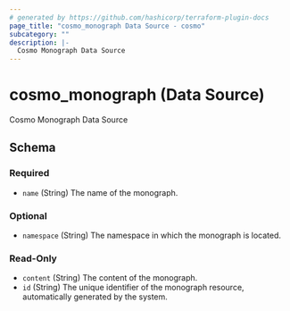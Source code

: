 ```yaml
---
# generated by https://github.com/hashicorp/terraform-plugin-docs
page_title: "cosmo_monograph Data Source - cosmo"
subcategory: ""
description: |-
  Cosmo Monograph Data Source
---
```


# cosmo_monograph (Data Source)

Cosmo Monograph Data Source



<!-- schema generated by tfplugindocs -->
## Schema

### Required

- `name` (String) The name of the monograph.

### Optional

- `namespace` (String) The namespace in which the monograph is located.

### Read-Only

- `content` (String) The content of the monograph.
- `id` (String) The unique identifier of the monograph resource, automatically generated by the system.
